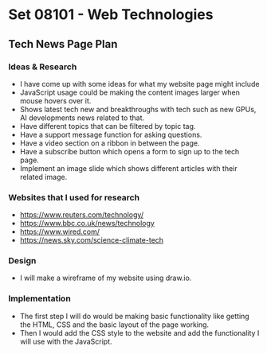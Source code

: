 # Set 08101 - Web Technologies
## Tech News Page Plan
### Ideas & Research
* I have come up with some ideas for what my website page might include
* JavaScript usage could be making the content images larger when mouse hovers over it.
* Shows latest tech new and breakthroughs with tech such as new GPUs, AI developments news related to that.
* Have different topics that can be filtered by topic tag.
* Have a support message function for asking questions.
* Have a video section on a ribbon in between the page.
* Have a subscribe button which opens a form to sign up to the tech page.
* Implement an image slide which shows different articles with their related image.


### Websites that I used for research
* https://www.reuters.com/technology/  
* https://www.bbc.co.uk/news/technology   
* https://www.wired.com/  
* https://news.sky.com/science-climate-tech 


### Design
* I will make a wireframe of my website using draw.io.


### Implementation
* The first step I will do would be making basic functionality like getting the HTML, CSS and the basic layout of the page working.
* Then I would add the CSS style to the website and add the functionality I will use with the JavaScript.
